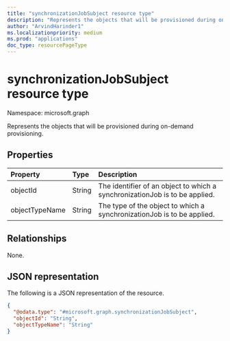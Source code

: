 ```yaml
---
title: "synchronizationJobSubject resource type"
description: "Represents the objects that will be provisioned during on-demand provisioning."
author: "ArvindHarinder1"
ms.localizationpriority: medium
ms.prod: "applications"
doc_type: resourcePageType
---
```


# synchronizationJobSubject resource type

Namespace: microsoft.graph

Represents the objects that will be provisioned during on-demand provisioning.

## Properties
|Property|Type|Description|
|:---|:---|:---|
|objectId|String|The identifier of an object to which a synchronizationJob  is to be applied.|
|objectTypeName|String|The type of the object to which a synchronizationJob  is to be applied.|

## Relationships
None.

## JSON representation
The following is a JSON representation of the resource.
<!-- {
  "blockType": "resource",
  "@odata.type": "microsoft.graph.synchronizationJobSubject"
}
-->
``` json
{
  "@odata.type": "#microsoft.graph.synchronizationJobSubject",
  "objectId": "String",
  "objectTypeName": "String"
}
```


